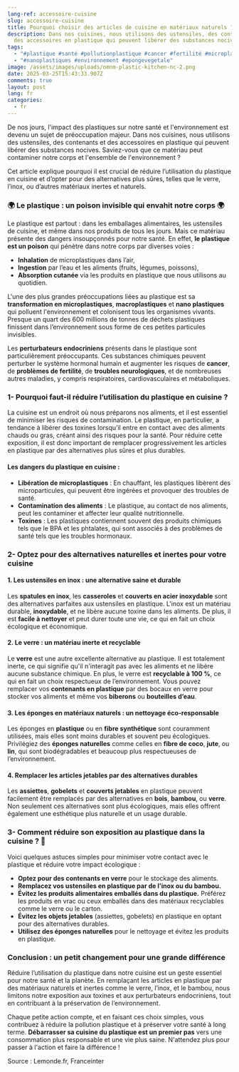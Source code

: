 ```yaml
---
lang-ref: accessoire-cuisine
slug: accessoire-cuisine
title: Pourquoi choisir des articles de cuisine en matériaux naturels ?
description: Dans nos cuisines, nous utilisons des ustensiles, des contenants et
  des accessoires en plastique qui peuvent libérer des substances nocives.
tags:
  - "#plastique #santé #pollutionplastique #cancer #fertilité #microplastiques"
  - "#nanoplastiques #environnement #epongevegetale"
image: /assets/images/uploads/omnm-plastic-kitchen-nc-2.png
date: 2025-03-25T15:43:33.907Z
comments: true
layout: post
lang: fr
categories:
  - fr
---
```



De nos jours, l'impact des plastiques sur notre santé et l'environnement est devenu un sujet de préoccupation majeur. Dans nos cuisines, nous utilisons des ustensiles, des contenants et des accessoires en plastique qui peuvent libérer des substances nocives. Saviez-vous que ce matériau peut contaminer notre corps et l'ensemble de l'environnement ? 

Cet article explique pourquoi il est crucial de réduire l’utilisation du plastique en cuisine et d’opter pour des alternatives plus sûres, telles que le verre, l’inox, ou d’autres matériaux inertes et naturels.



### 🌍 Le plastique : un poison invisible qui envahit notre corps 🌍

Le plastique est partout : dans les emballages alimentaires, les ustensiles de cuisine, et même dans nos produits de tous les jours. Mais ce matériau présente des dangers insoupçonnés pour notre santé. En effet, **le plastique est un poison** qui pénètre dans notre corps par diverses voies :

* **Inhalation** de microplastiques dans l’air,
* **Ingestion** par l’eau et les aliments (fruits, légumes, poissons),
* **Absorption cutanée** via les produits en plastique que nous utilisons au quotidien.

L'une des plus grandes préoccupations liées au plastique est sa **transformation en microplastiques**, **macroplastiques** et **nano plastiques** qui polluent l'environnement et colonisent tous les organismes vivants. Presque un quart des 600 millions de tonnes de déchets plastiques finissent dans l’environnement sous forme de ces petites particules invisibles.

Les **perturbateurs endocriniens** présents dans le plastique sont particulièrement préoccupants. Ces substances chimiques peuvent perturber le système hormonal humain et augmenter les risques de **cancer**, de **problèmes de fertilité**, de **troubles neurologiques**, et de nombreuses autres maladies, y compris respiratoires, cardiovasculaires et métaboliques.



### 1- Pourquoi faut-il réduire l’utilisation du plastique en cuisine ? 

La cuisine est un endroit où nous préparons nos aliments, et il est essentiel de minimiser les risques de contamination. Le plastique, en particulier, a tendance à libérer des toxines lorsqu’il entre en contact avec des aliments chauds ou gras, créant ainsi des risques pour la santé. Pour réduire cette exposition, il est donc important de remplacer progressivement les articles en plastique par des alternatives plus sûres et plus durables.

#### **Les dangers du plastique en cuisine :**

* **Libération de microplastiques** : En chauffant, les plastiques libèrent des microparticules, qui peuvent être ingérées et provoquer des troubles de santé.
* **Contamination des aliments** : Le plastique, au contact de nos aliments, peut les contaminer et affecter leur qualité nutritionnelle.
* **Toxines** : Les plastiques contiennent souvent des produits chimiques tels que le BPA et les phtalates, qui sont associés à des problèmes de santé tels que les troubles hormonaux.



### 2- Optez pour des alternatives naturelles et inertes pour votre cuisine 

#### 1. **Les ustensiles en inox : une alternative saine et durable**

Les **spatules en inox**, les **casseroles** et **couverts en acier inoxydable** sont des alternatives parfaites aux ustensiles en plastique. L'inox est un matériau durable, **inoxydable**, et ne libère aucune toxine dans les aliments. De plus, il est **facile à nettoyer** et peut durer toute une vie, ce qui en fait un choix écologique et économique.

#### 2. **Le verre : un matériau inerte et recyclable**

Le **verre** est une autre excellente alternative au plastique. Il est totalement inerte, ce qui signifie qu'il n'interagit pas avec les aliments et ne libère aucune substance chimique. En plus, le verre est **recyclable à 100 %**, ce qui en fait un choix respectueux de l’environnement. Vous pouvez remplacer vos **contenants en plastique** par des bocaux en verre pour stocker vos aliments et même vos **biberons** ou **bouteilles d’eau**.

#### 3. **Les éponges en matériaux naturels : un nettoyage éco-responsable**

Les éponges en **plastique** ou en **fibre synthétique** sont couramment utilisées, mais elles sont moins durables et souvent peu écologiques. Privilégiez des **éponges naturelles** comme celles en **fibre de coco**, **jute**, ou **lin**, qui sont biodégradables et beaucoup plus respectueuses de l’environnement.

#### 4. **Remplacer les articles jetables par des alternatives durables**

Les **assiettes**, **gobelets** et **couverts jetables** en plastique peuvent facilement être remplacés par des alternatives en **bois**, **bambou**, ou **verre**. Non seulement ces alternatives sont plus écologiques, mais elles offrent également une esthétique plus naturelle et un usage durable.



### 3- Comment réduire son exposition au plastique dans la cuisine ? 🌱

Voici quelques astuces simples pour minimiser votre contact avec le plastique et réduire votre impact écologique :

* **Optez pour des contenants en verre** pour le stockage des aliments.
* **Remplacez vos ustensiles en plastique par de l'inox ou du bambou.**
* **Évitez les produits alimentaires emballés dans du plastique.** Préférez les produits en vrac ou ceux emballés dans des matériaux recyclables comme le verre ou le carton.
* **Évitez les objets jetables** (assiettes, gobelets) en plastique en optant pour des alternatives durables.
* **Utilisez des éponges naturelles** pour le nettoyage et évitez les produits en plastique.



###  Conclusion : un petit changement pour une grande différence 

Réduire l’utilisation du plastique dans notre cuisine est un geste essentiel pour notre santé et la planète. En remplaçant les articles en plastique par des matériaux naturels et inertes comme le verre, l’inox, et le bambou, nous limitons notre exposition aux toxines et aux perturbateurs endocriniens, tout en contribuant à la préservation de l’environnement.

Chaque petite action compte, et en faisant ces choix simples, vous contribuez à réduire la pollution plastique et à préserver votre santé à long terme. **Débarrasser sa cuisine du plastique est un premier pas** vers une consommation plus responsable et une vie plus saine. N'attendez plus pour passer à l'action et faire la différence !



Source : Lemonde.fr, Franceinter